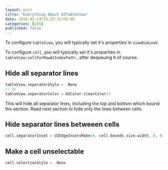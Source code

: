 ```yaml
---
layout: post
title: "Everything About UITableView"
date: 2016-02-24T16:25:31+08:00
categories: [iOS]
published: false
---
```


To configure `tableView`, you will typically set it's properties in `viewDidLoad`.

To configure `cell`, you will typically set it's properties in `tableView:cellForRowAtIndexPath:`, after dequeuing it of course.

## Hide all separator lines

```swift
tableView.separatorStyle = .None
// Or
tableView.separatorColor = UIColor.clearColor()
```

This will hide all separator lines, including the top and bottom which bound the section. Read next section to hide only the lines between cells.


## Hide separator lines betweeen cells

```swift
cell.separatorInset = UIEdgeInsetsMake(0, cell.bounds.size.width, 0, 0);
```

## Make a cell unselectable

```swift
cell.selectionStyle = .None
```
